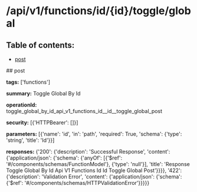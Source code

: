 # /api/v1/functions/id/{id}/toggle/global

## Table of contents:
- [post](#post)

<a name="post" />
## post

**tags:** ['functions']

**summary:** Toggle Global By Id

**operationId:** toggle_global_by_id_api_v1_functions_id__id__toggle_global_post

**security:** [{'HTTPBearer': []}]

**parameters:** [{'name': 'id', 'in': 'path', 'required': True, 'schema': {'type': 'string', 'title': 'Id'}}]

**responses:** {'200': {'description': 'Successful Response', 'content': {'application/json': {'schema': {'anyOf': [{'$ref': '#/components/schemas/FunctionModel'}, {'type': 'null'}], 'title': 'Response Toggle Global By Id Api V1 Functions Id  Id  Toggle Global Post'}}}}, '422': {'description': 'Validation Error', 'content': {'application/json': {'schema': {'$ref': '#/components/schemas/HTTPValidationError'}}}}}

